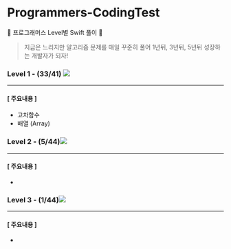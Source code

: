 # Programmers-CodingTest
🐢 프로그래머스 Level별 Swift 풀이 🚀

>지금은 느리지만 알고리즘 문제를 매일 꾸준히 풀어 1년뒤, 3년뒤, 5년뒤 성장하는 개발자가 되자!



### Level 1 - (33/41) ![](https://us-central1-progress-markdown.cloudfunctions.net/progress/56)

---

#### [ 주요내용 ]

- 고차함수 
- 배열 (Array)



### Level 2 - (5/44)![](https://us-central1-progress-markdown.cloudfunctions.net/progress/5)

---

#### [ 주요내용 ]

- 



### Level 3 - (1/44)![](https://us-central1-progress-markdown.cloudfunctions.net/progress/0)

---

#### [ 주요내용 ]

- 



